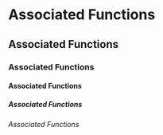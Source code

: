 # Associated Functions

## Associated Functions

### Associated Functions

#### Associated Functions

##### Associated Functions

###### Associated Functions
